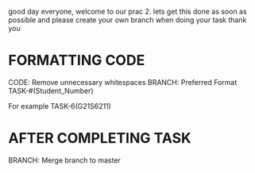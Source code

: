 good day everyone, welcome to our prac 2. lets get this done as soon as possible and please create your own branch when doing your task thank you

FORMATTING CODE
==============================================================
CODE:
Remove unnecessary whitespaces 
BRANCH:
Preferred Format 
TASK-#(Student_Number)

For example 
TASK-6(G21S6211)

AFTER COMPLETING TASK 
===============================================================
BRANCH:
Merge branch to master

